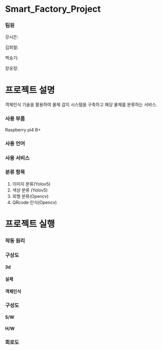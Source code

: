 # Smart_Factory_Project
### 팀원
강시은:


김희철:


백승기:


장유정:

# 프로젝트 설명
객체인식 기술을 활용하여 물체 감지 시스템을 구축하고 해당 물체를 분류하는 서비스.

### 사용 부품
Raspberry pi4 B+

### 사용 언어

### 사용 서비스

### 분류 항목
1. 이미지 분류(Yolov5)
2. 색상 분류 (Yolov5)
3. 외형 분류(Opencv)
4. QRcode 인식(Opencv)

# 프로젝트 실행

### 작동 원리

### 구상도
#### 3d
#### 실제
#### 객체인식

### 구성도
#### S/W
#### H/W

### 회로도
